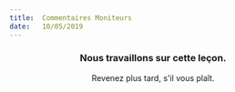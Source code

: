 ```yaml
---
title:  Commentaires Moniteurs
date:   10/05/2019
---
```


### <center>Nous travaillons sur cette leçon.</center>
<center>Revenez plus tard, s'il vous plaît.</center>